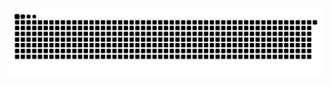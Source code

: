 <div> 

  ![Snake animation](https://github.com/taandsoul/taandsoul/blob/output/github-contribution-grid-snake.svg)

</div>
